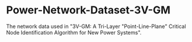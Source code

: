 # Power-Network-Dataset-3V-GM
The network data used in "3V-GM: A Tri-Layer "Point-Line-Plane" Critical Node
Identification Algorithm for New Power Systems".
